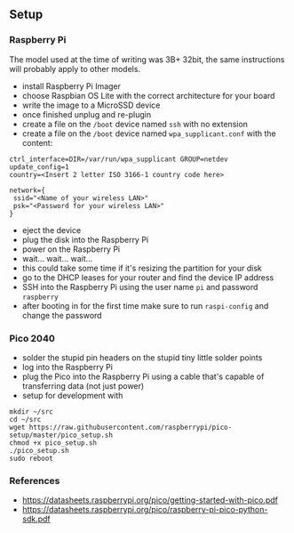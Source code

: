 ## Setup

### Raspberry Pi

The model used at the time of writing was 3B+ 32bit, the same instructions will probably apply to other models.

- install Raspberry Pi Imager
- choose Raspbian OS Lite with the correct architecture for your board
- write the image to a MicroSSD device
- once finished unplug and re-plugin
- create a file on the `/boot` device named `ssh` with no extension
- create a file on the `/boot` device named `wpa_supplicant.conf` with the content:

```
ctrl_interface=DIR=/var/run/wpa_supplicant GROUP=netdev
update_config=1
country=<Insert 2 letter ISO 3166-1 country code here>

network={
 ssid="<Name of your wireless LAN>"
 psk="<Password for your wireless LAN>"
}
```

- eject the device
- plug the disk into the Raspberry Pi
- power on the Raspberry Pi
- wait... wait... wait...
- this could take some time if it's resizing the partition for your disk
- go to the DHCP leases for your router and find the device IP address
- SSH into the Raspberry Pi using the user name `pi` and password `raspberry`
- after booting in for the first time make sure to run `raspi-config` and change the password

### Pico 2040

- solder the stupid pin headers on the stupid tiny little solder points
- log into the Raspberry Pi
- plug the Pico into the Raspberry Pi using a cable that's capable of transferring data (not just power)
- setup for development with

```shell
mkdir ~/src
cd ~/src
wget https://raw.githubusercontent.com/raspberrypi/pico-setup/master/pico_setup.sh
chmod +x pico_setup.sh
./pico_setup.sh
sudo reboot
```

### References

- https://datasheets.raspberrypi.org/pico/getting-started-with-pico.pdf
- https://datasheets.raspberrypi.org/pico/raspberry-pi-pico-python-sdk.pdf

